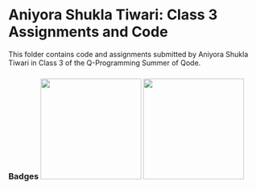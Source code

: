 # Aniyora Shukla Tiwari: Class 3 Assignments and Code
This folder contains code and assignments submitted by Aniyora Shukla Tiwari in Class 3 of the Q-Programming Summer of Qode.
### Badges <img src="/badges/assignment.png" width="200px" height="200px"> <img src="/badges/assignment.png" width="200px" height="200px">